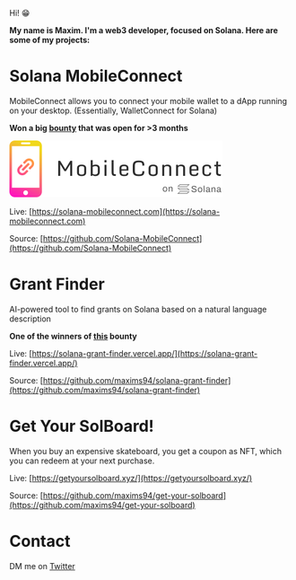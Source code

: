 Hi! 😁

**My name is Maxim. I'm a web3 developer, focused on Solana. Here are some of my projects:**

# Solana MobileConnect

MobileConnect allows you to connect your mobile wallet to a dApp running on your desktop. (Essentially, WalletConnect for Solana)

**Won a big [bounty](https://de.superteam.fun/bounties/build-login-with-mobile) that was open for >3 months**

[![Logo](logo.png)](https://solana-mobileconnect.com)

Live: [https://solana-mobileconnect.com](https://solana-mobileconnect.com)

Source: [https://github.com/Solana-MobileConnect](https://github.com/Solana-MobileConnect)

# Grant Finder

AI-powered tool to find grants on Solana based on a natural language description

**One of the winners of [this](https://superteam.fun/bounties/build-a-grant-finder-website) bounty**

Live: [https://solana-grant-finder.vercel.app/](https://solana-grant-finder.vercel.app/)

Source: [https://github.com/maxims94/solana-grant-finder](https://github.com/maxims94/solana-grant-finder)

# Get Your SolBoard!

When you buy an expensive skateboard, you get a coupon as NFT, which you can redeem at your next purchase.

Live: [https://getyoursolboard.xyz/](https://getyoursolboard.xyz/)

Source: [https://github.com/maxims94/get-your-solboard](https://github.com/maxims94/get-your-solboard)

# Contact

DM me on [Twitter](https://twitter.com/maximschmidt94)
